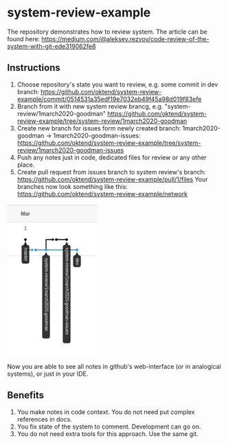 # system-review-example
The repository demonstrates how to review system.
The article can be found here:
https://medium.com/@aleksey.rezvov/code-review-of-the-system-with-git-ede319062fe8
## Instructions
1. Choose repository's state you want to review, e.g. some commit in dev branch:
https://github.com/oktend/system-review-example/commit/0514531a35edf19e7032eb49f45a98d019f83efe
1. Branch from it with new system review brancg, e.g. "system-review/1march2020-goodman"
https://github.com/oktend/system-review-example/tree/system-review/1march2020-goodman
1. Create new branch for issues form newly created branch: 1march2020-goodman -> 1march2020-goodman-issues:
https://github.com/oktend/system-review-example/tree/system-review/1march2020-goodman-issues
1. Push any notes just in code, dedicated files for review or any other place.
1. Create pull request from issues branch to system review's branch:
https://github.com/oktend/system-review-example/pull/1/files
Your branches now look something like this:
https://github.com/oktend/system-review-example/network

![branches](./system-review-branches.png "Branches")

Now you are able to see all notes in github's web-interface (or in analogical systems), or just in your IDE.

## Benefits
1. You make notes in code context. You do not need put complex references in docs. 
1. You fix state of the system to comment. Development can go on. 
1. You do not need extra tools for this approach. Use the same git.
